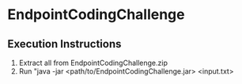 # EndpointCodingChallenge

## Execution Instructions
1. Extract all from EndpointCodingChallenge.zip
2. Run "java -jar <path/to/EndpointCodingChallenge.jar> <input.txt>
